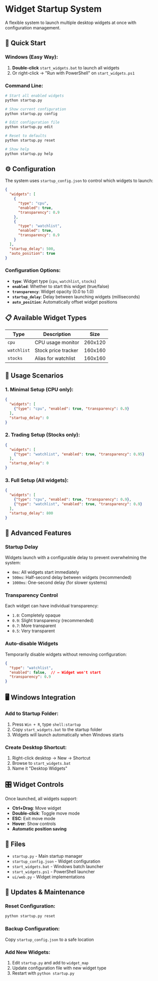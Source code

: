 # Widget Startup System

A flexible system to launch multiple desktop widgets at once with configuration management.

## 🚀 Quick Start

### Windows (Easy Way):
1. **Double-click** `start_widgets.bat` to launch all widgets
2. Or right-click → "Run with PowerShell" on `start_widgets.ps1`

### Command Line:
```bash
# Start all enabled widgets
python startup.py

# Show current configuration
python startup.py config

# Edit configuration file
python startup.py edit

# Reset to defaults
python startup.py reset

# Show help
python startup.py help
```

## ⚙️ Configuration

The system uses `startup_config.json` to control which widgets to launch:

```json
{
  "widgets": [
    {
      "type": "cpu",
      "enabled": true,
      "transparency": 0.9
    },
    {
      "type": "watchlist", 
      "enabled": true,
      "transparency": 0.9
    }
  ],
  "startup_delay": 500,
  "auto_position": true
}
```

### Configuration Options:

- **`type`**: Widget type (`cpu`, `watchlist`, `stocks`)
- **`enabled`**: Whether to start this widget (true/false)
- **`transparency`**: Widget opacity (0.0 to 1.0)
- **`startup_delay`**: Delay between launching widgets (milliseconds)
- **`auto_position`**: Automatically offset widget positions

## 📋 Available Widget Types

| Type | Description | Size |
|------|-------------|------|
| `cpu` | CPU usage monitor | 260x120 |
| `watchlist` | Stock price tracker | 160x160 |
| `stocks` | Alias for watchlist | 160x160 |

## 🎯 Usage Scenarios

### 1. Minimal Setup (CPU only):
```json
{
  "widgets": [
    {"type": "cpu", "enabled": true, "transparency": 0.9}
  ],
  "startup_delay": 0
}
```

### 2. Trading Setup (Stocks only):
```json
{
  "widgets": [
    {"type": "watchlist", "enabled": true, "transparency": 0.95}
  ],
  "startup_delay": 0
}
```

### 3. Full Setup (All widgets):
```json
{
  "widgets": [
    {"type": "cpu", "enabled": true, "transparency": 0.9},
    {"type": "watchlist", "enabled": true, "transparency": 0.9}
  ],
  "startup_delay": 800
}
```

## 🔧 Advanced Features

### Startup Delay
Widgets launch with a configurable delay to prevent overwhelming the system:
- `0ms`: All widgets start immediately
- `500ms`: Half-second delay between widgets (recommended)
- `1000ms`: One-second delay (for slower systems)

### Transparency Control
Each widget can have individual transparency:
- `1.0`: Completely opaque
- `0.9`: Slight transparency (recommended)
- `0.7`: More transparent
- `0.5`: Very transparent

### Auto-disable Widgets
Temporarily disable widgets without removing configuration:
```json
{
  "type": "watchlist",
  "enabled": false,  // ← Widget won't start
  "transparency": 0.9
}
```

## 🖥️ Windows Integration

### Add to Startup Folder:
1. Press `Win + R`, type `shell:startup`
2. Copy `start_widgets.bat` to the startup folder
3. Widgets will launch automatically when Windows starts

### Create Desktop Shortcut:
1. Right-click desktop → New → Shortcut
2. Browse to `start_widgets.bat`
3. Name it "Desktop Widgets"

## 🎛️ Widget Controls

Once launched, all widgets support:
- **Ctrl+Drag**: Move widget
- **Double-click**: Toggle move mode 
- **ESC**: Exit move mode
- **Hover**: Show controls
- **Automatic position saving**

## 📁 Files

- `startup.py` - Main startup manager
- `startup_config.json` - Widget configuration
- `start_widgets.bat` - Windows batch launcher
- `start_widgets.ps1` - PowerShell launcher
- `ui/web.py` - Widget implementations

## 🔄 Updates & Maintenance

### Reset Configuration:
```bash
python startup.py reset
```

### Backup Configuration:
Copy `startup_config.json` to a safe location

### Add New Widgets:
1. Edit `startup.py` and add to `widget_map`
2. Update configuration file with new widget type
3. Restart with `python startup.py`
